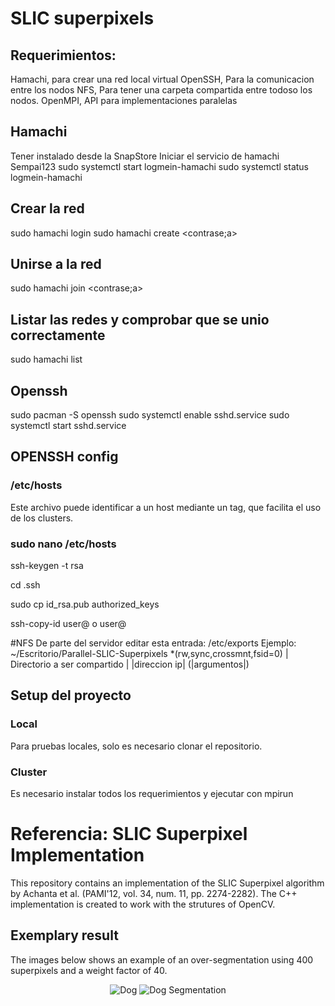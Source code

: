 # SLIC superpixels


## Requerimientos:
Hamachi, para crear una red local virtual
OpenSSH, Para la comunicacion entre los nodos
NFS, Para tener una carpeta compartida entre todoso los nodos.
OpenMPI, API para implementaciones paralelas

## Hamachi
Tener instalado desde la SnapStore
Iniciar el servicio de hamachi
Sempai123
sudo systemctl start logmein-hamachi
sudo systemctl status logmein-hamachi

## Crear la red
sudo hamachi login
sudo hamachi create <nombre> <contrase;a>

## Unirse a la red
sudo hamachi join <nombre> <contrase;a>

## Listar las redes y comprobar que se unio correctamente
sudo hamachi list


## Openssh

sudo pacman -S openssh
sudo systemctl enable sshd.service
sudo systemctl start sshd.service


## OPENSSH config

### /etc/hosts
Este archivo puede identificar a un host mediante un tag, que facilita el uso de los clusters.
    
  
### sudo nano /etc/hosts
  
ssh-keygen -t rsa

cd .ssh

sudo cp id_rsa.pub authorized_keys

ssh-copy-id user@<ip> o user@<tag>


#NFS
De parte del servidor editar esta entrada:
/etc/exports
Ejemplo:
  ~/Escritorio/Parallel-SLIC-Superpixels *(rw,sync,crossmnt,fsid=0)
  |      Directorio a ser compartido  | |direccion ip| (|argumentos|)
 
## Setup del proyecto

### Local
  Para pruebas locales, solo es necesario clonar el repositorio.
  
### Cluster
  Es necesario instalar todos los requerimientos y ejecutar con mpirun
  


  
# Referencia: SLIC Superpixel Implementation
This repository contains an implementation of the SLIC Superpixel algorithm by Achanta et al. (PAMI'12, vol. 34, num. 11, pp. 2274-2282). The C++ implementation is created to work with the strutures of OpenCV.

## Exemplary result
The images below shows an example of an over-segmentation using 400 superpixels and a weight factor of 40.
<p align="center">
  <img src="https://github.com/PSMM/SLIC-Superpixels/blob/master/dog.png?raw=true" alt="Dog"/>
  <img src="https://github.com/PSMM/SLIC-Superpixels/blob/master/dog_segmentation.png?raw=true" alt="Dog Segmentation"/>
</p>
